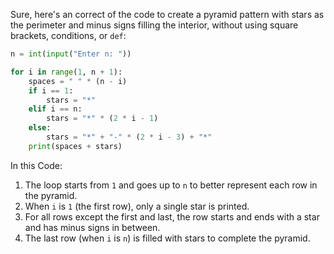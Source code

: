 Sure, here's an correct of the code to create a pyramid pattern with stars as the perimeter and minus signs filling the interior, without using square brackets, conditions, or `def`:

```python
n = int(input("Enter n: "))

for i in range(1, n + 1):
    spaces = " " * (n - i)
    if i == 1:
        stars = "*"
    elif i == n:
        stars = "*" * (2 * i - 1)
    else:
        stars = "*" + "-" * (2 * i - 3) + "*"
    print(spaces + stars)
```

In this Code:

1. The loop starts from `1` and goes up to `n` to better represent each row in the pyramid.
2. When `i` is `1` (the first row), only a single star is printed.
3. For all rows except the first and last, the row starts and ends with a star and has minus signs in between.
4. The last row (when `i` is `n`) is filled with stars to complete the pyramid.
